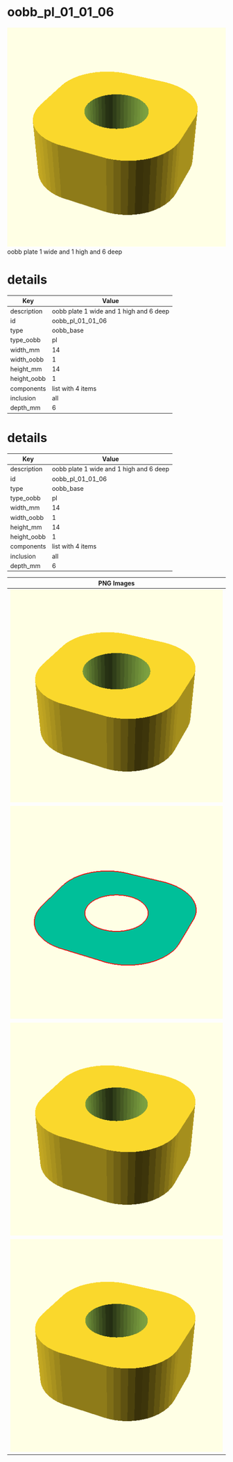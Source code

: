 # oobb_pl_01_01_06
![true.png](true.png)
oobb plate 1 wide and 1 high and 6 deep
# details
| Key         | Value                                                                                                                                                                                                                                                                                                                                                              |
| ----------- | ------------------------------------------------------------------------------------------------------------------------------------------------------------------------------------------------------------------------------------------------------------------------------------------------------------------------------------------------------------------ |
| description | oobb plate 1 wide and 1 high and 6 deep                                                                                                                                                                                                                                                                                                                            |
| id          | oobb_pl_01_01_06                                                                                                                                                                                                                                                                                                                                                   |
| type        | oobb_base                                                                                                                                                                                                                                                                                                                                                          |
| type_oobb   | pl                                                                                                                                                                                                                                                                                                                                                                 |
| width_mm    | 14                                                                                                                                                                                                                                                                                                                                                                 |
| width_oobb  | 1                                                                                                                                                                                                                                                                                                                                                                  |
| height_mm   | 14                                                                                                                                                                                                                                                                                                                                                                 |
| height_oobb | 1                                                                                                                                                                                                                                                                                                                                                                  |
| components  | list with 4 items                                                                                                                                                                                                                                                                                                                                                  |
| inclusion   | all                                                                                                                                                                                                                                                                                                                                                                |
| depth_mm    | 6                                                                                                                                                                                                                                                                                                                                                                  |

# details
| Key         | Value                                                                                                                                                                                                                                                                                                                                                              |
| ----------- | ------------------------------------------------------------------------------------------------------------------------------------------------------------------------------------------------------------------------------------------------------------------------------------------------------------------------------------------------------------------ |
| description | oobb plate 1 wide and 1 high and 6 deep                                                                                                                                                                                                                                                                                                                            |
| id          | oobb_pl_01_01_06                                                                                                                                                                                                                                                                                                                                                   |
| type        | oobb_base                                                                                                                                                                                                                                                                                                                                                          |
| type_oobb   | pl                                                                                                                                                                                                                                                                                                                                                                 |
| width_mm    | 14                                                                                                                                                                                                                                                                                                                                                                 |
| width_oobb  | 1                                                                                                                                                                                                                                                                                                                                                                  |
| height_mm   | 14                                                                                                                                                                                                                                                                                                                                                                 |
| height_oobb | 1                                                                                                                                                                                                                                                                                                                                                                  |
| components  | list with 4 items                                                                                                                                                                                                                                                                                                                                                  |
| inclusion   | all                                                                                                                                                                                                                                                                                                                                                                |
| depth_mm    | 6                                                                                                                                                                                                                                                                                                                                                                  |

| PNG Images |
| --- |
| ![3dpr.png](3dpr.png) |
| ![laser-flat.png](laser-flat.png) |
| ![laser.png](laser.png) |
| ![true.png](true.png) |

